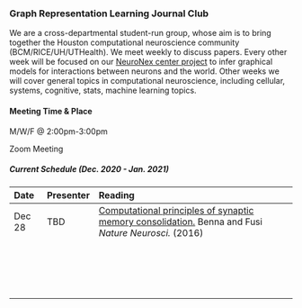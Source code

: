 ### Graph Representation Learning Journal Club

We are a cross-departmental student-run group, whose aim is to bring together the Houston computational neuroscience community (BCM/RICE/UH/UTHealth). We meet weekly to discuss papers. Every other week will be focused on our [NeuroNex center project](https://www.bcm.edu/news/grants/nsf-grant-understand-the-brain) to infer graphical models for interactions between neurons and the world. Other weeks we will cover general topics in computational neuroscience, including cellular, systems, cognitive, stats, machine learning topics.

#### Meeting Time & Place

M/W/F @ 2:00pm-3:00pm

Zoom Meeting


##### Current Schedule (Dec. 2020 - Jan. 2021)

| Date   | Presenter   | Reading                                  |
| :----- | :---------- | :--------------------------------------- |
| Dec 28 | TBD        | [Computational principles of synaptic memory consolidation.](https://www.nature.com/articles/nn.4401) Benna and Fusi *Nature Neurosci.* (2016) |
|  |  | |
|  |   ||
|   |     | |
|   |       | |
|  |   | |
|  |       | |
|   |   | |
|   |  | |
|  |          | |
|  |          | |
|  |         |  |
|   |  | |
|  |      | |
|  |   | |
|  |        | |
|   |        | |
|  |     | |
